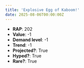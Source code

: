 ```yaml
---
title: 'Explosive Egg of Kaboom!'
date: 2025-08-06T00:00:00Z
---
```

- **RAP**: 202
- **Value**: -1
- **Demand level**: -1
- **Trend**: -1
- **Projected?**: True
- **Hyped?**: True
- **Rare?**: True
